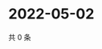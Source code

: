 # 2022-05-02

共 0 条

<!-- BEGIN WEIBO -->
<!-- 最后更新时间 Mon May 02 2022 06:15:09 GMT+0800 (China Standard Time) -->

<!-- END WEIBO -->
